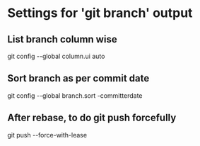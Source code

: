 # Settings for 'git branch' output

## List branch column wise
git config --global column.ui auto

## Sort branch as per commit date
git config --global branch.sort -committerdate

## After rebase, to do git push forcefully
git push --force-with-lease
